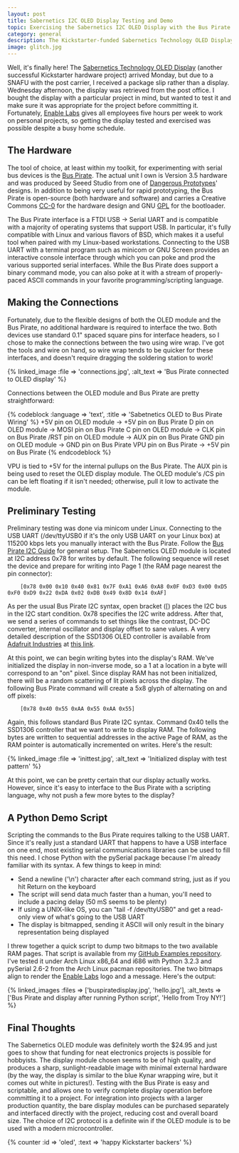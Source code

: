 ```yaml
---
layout: post
title: Sabernetics I2C OLED Display Testing and Demo
topic: Exercising the Sabernetics I2C OLED Display with the Bus Pirate
category: general
description: The Kickstarter-funded Sabernetics Technology OLED Display arrived yesterday. Before committing it to a project, I wanted to ensure the display was functional and get a feel for its daylight readability. The Bus Pirate was the obvious choice for prototyping.
image: glitch.jpg
---
```


Well, it's finally here! The [Sabernetics Technology OLED Display](http://sabernetics.com/store/0-84-oled-display-96x16/) (another successful Kickstarter hardware project) arrived Monday, but due to a SNAFU with the post carrier, I received a package slip rather than a display. Wednesday afternoon, the display was retrieved from the post office. I bought the display with a particular project in mind, but wanted to test it and make sure it was appropriate for the project before committing it. Fortunately, [Enable Labs](http://www.enablelabs.com) gives all employees five hours per week to work on personal projects, so getting the display tested and exercised was possible despite a busy home schedule.

The Hardware
------------

The tool of choice, at least within my toolkit, for experimenting with serial bus devices is the [Bus Pirate](http://dangerousprototypes.com/docs/Bus_Pirate). The actual unit I own is Version 3.5 hardware and was produced by Seeed Studio from one of [Dangerous Prototypes](http://dangerousprototypes.com/)' designs. In addition to being very useful for rapid prototyping, the Bus Pirate is open-source (both hardware and software) and carries a Creative Commons [CC-0](http://creativecommons.org/publicdomain/zero/1.0/) for the hardware design and GNU [GPL](http://www.gnu.org/licenses/gpl.html) for the bootloader.

The Bus Pirate interface is a FTDI USB -> Serial UART and is compatible with a majority of operating systems that support USB. In particular, it's fully compatible with Linux and various flavors of BSD, which makes it a useful tool when paired with my Linux-based workstations. Connecting to the USB UART with a terminal program such as minicom or GNU Screen provides an interactive console interface through which you can poke and prod the various supported serial interfaces. While the Bus Pirate does support a binary command mode, you can also poke at it with a stream of properly-paced ASCII commands in your favorite programming/scripting language.

Making the Connections
----------------------

Fortunately, due to the flexible designs of both the OLED module and the Bus Pirate, no additional hardware is required to interface the two. Both devices use standard 0.1" spaced square pins for interface headers, so I chose to make the connections between the two using wire wrap. I've got the tools and wire on hand, so wire wrap tends to be quicker for these interfaces, and doesn't require dragging the soldering station to work!

{% linked_image :file => 'connections.jpg', :alt_text => 'Bus Pirate connected to OLED display' %}

Connections between the OLED module and Bus Pirate are pretty straightforward:

{% codeblock :language => 'text', :title => 'Sabetnetics OLED to Bus Pirate Wiring' %}
 +5V pin on OLED module ->  +5V pin on Bus Pirate
   D pin on OLED module -> MOSI pin on Bus Pirate
   C pin on OLED module ->  CLK pin on Bus Pirate
/RST pin on OLED module ->  AUX pin on Bus Pirate
 GND pin on OLED module ->  GND pin on Bus Pirate
 VPU pin on Bus Pirate  ->  +5V pin on Bus Pirate
{% endcodeblock %}

VPU is tied to +5V for the internal pullups on the Bus Pirate. The AUX pin is being used to reset the OLED display module. The OLED module's /CS pin can be left floating if it isn't needed; otherwise, pull it low to activate the module.

Preliminary Testing
-------------------

Preliminary testing was done via minicom under Linux. Connecting to the USB UART (/dev/ttyUSB0 if it's the only USB UART on your Linux box) at 115200 kbps lets you manually interact with the Bus Pirate. Follow the [Bus Pirate I2C Guide](http://dangerousprototypes.com/bus-pirate-manual/i2c-guide/) for general setup. The Sabernetics OLED module is located at I2C address 0x78 for writes by default. The following sequence will reset the device and prepare for writing into Page 1 (the RAM page nearest the pin connector):

		[0x78 0x00 0x10 0x40 0x81 0x7F 0xA1 0xA6 0xA8 0x0F 0xD3 0x00 0xD5 0xF0 0xD9 0x22 0xDA 0x02 0xDB 0x49 0x8D 0x14 0xAF]

As per the usual Bus Pirate I2C syntax, open bracket ([) places the I2C bus in the I2C start condition. 0x78 specifies the I2C write address. After that, we send a series of commands to set things like the contrast, DC-DC converter, internal oscillator and display offset to sane values. A very detailed description of the SSD1306 OLED controller is available from [Adafruit Industries](http://www.adafruit.com) at [this link](http://www.adafruit.com/datasheets/SSD1306.pdf).

At this point, we can begin writing bytes into the display's RAM. We've initialized the display in non-inverse mode, so a 1 at a location in a byte will correspond to an "on" pixel. Since display RAM has not been initialized, there will be a random scattering of lit pixels across the display. The following Bus Pirate command will create a 5x8 glyph of alternating on and off pixels:

		[0x78 0x40 0x55 0xAA 0x55 0xAA 0x55]

Again, this follows standard Bus Pirate I2C syntax. Command 0x40 tells the SSD1306 controller that we want to write to display RAM. The following bytes are written to sequential addresses in the active Page of RAM, as the RAM pointer is automatically incremented on writes. Here's the result:

{% linked_image :file => 'inittest.jpg', :alt_text => 'Initialized display with test pattern' %}

At this point, we can be pretty certain that our display actually works. However, since it's easy to interface to the Bus Pirate with a scripting language, why not push a few more bytes to the display?

A Python Demo Script
--------------------

Scripting the commands to the Bus Pirate requires talking to the USB UART. Since it's really just a standard UART that happens to have a USB interface on one end, most existing serial communications libraries can be used to fill this need. I chose Python with the pySerial package because I'm already familiar with its syntax. A few things to keep in mind:

 * Send a newline ('\n') character after each command string, just as if you hit Return on the keyboard
 * The script will send data much faster than a human, you'll need to include a pacing delay (50 mS seems to be plenty)
 * If using a UNIX-like OS, you can "tail -f /dev/ttyUSB0" and get a read-only view of what's going to the USB UART
 * The display is bitmapped, sending it ASCII will only result in the binary representation being displayed

I threw together a quick script to dump two bitmaps to the two available RAM pages. That script is available from my [GitHub Examples repository](https://github.com/chapmajs/Examples/blob/master/display_test.py). I've tested it under Arch Linux x86_64 and i686 with Python 3.2.3 and pySerial 2.6-2 from the Arch Linux pacman repositories. The two bitmaps align to render the [Enable Labs](http://www.enablelabs.com) logo and a message. Here's the output:

{% linked_images :files => ['buspiratedisplay.jpg', 'hello.jpg'], :alt_texts => ['Bus Pirate and display after running Python script', 'Hello from Troy NY!'] %}

Final Thoughts
--------------

The Sabernetics OLED module was definitely worth the $24.95 and just goes to show that funding for neat electronics projects is possible for hobbyists. The display module chosen seems to be of high quality, and produces a sharp, sunlight-readable image with minimal external hardware (by the way, the display is similar to the blue Kynar wrapping wire, but it comes out white in pictures!). Testing with the Bus Pirate is easy and scriptable, and allows one to verify complete display operation before committing it to a project. For integration into projects with a larger production quantity, the bare display modules can be purchased separately and interfaced directly with the project, reducing cost and overall board size. The choice of I2C protocol is a definite win if the OLED module is to be used with a modern microcontroller.

{% counter :id => 'oled', :text => 'happy Kickstarter backers' %}
